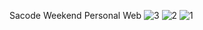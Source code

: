 Sacode Weekend Personal Web
![3](https://github.com/pramadanuisaksamuel/pramadanuisaksamuel.github.io/assets/136321174/cd105a1f-9af1-4237-9ab3-4b113a1e4aea)
![2](https://github.com/pramadanuisaksamuel/pramadanuisaksamuel.github.io/assets/136321174/2ff38837-c6f3-4c15-a4a7-cbd757a90575)
![1](https://github.com/pramadanuisaksamuel/pramadanuisaksamuel.github.io/assets/136321174/084251ae-cf41-4c1e-99e7-386cdb9e03af)
